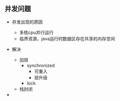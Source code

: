 ## 并发问题

- 并发出现的原因
  - 多核cpu并行运行
  - 临界资源，java运行时数据区存在共享的内存空间
- 解决
  - 加锁
    - synchronized
      - 可重入
      - 锁升级
    - lock
  - 栈封闭

- 

























































